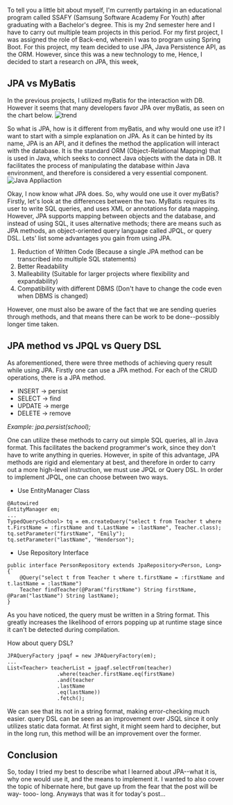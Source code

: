 ﻿---
categories: [ Study, JPA]
tags: [jpa] 
---

To tell you a little bit about myself, I'm currently partaking in an educational program called SSAFY (Samsung Software Academy For Youth) after graduating with a Bachelor's degree. This is my 2nd semester here and I have to carry out multiple team projects in this period. For my first project, I was assigned the role of Back-end, wherein I was to program using Spring Boot.
For this project, my team decided to use JPA, Java Persistence API,  as the ORM. However, since this was a new technology to me, Hence, I decided to start a research on JPA, this week, 

## JPA vs MyBatis
In the previous projects, I utilized myBatis for the interaction with DB. However it seems that many developers favor JPA over myBatis, as seen on the chart below.
![trend](https://github.com/govltjsdnd24/govltjsdnd24.github.io/assets/38126462/5b57aebb-13fe-4c82-9817-e2db2c764398)

So what is JPA, how is it different from myBatis, and why would one use it? I want to start with a simple explanation on JPA. As it can be hinted by its name, JPA is an API, and it defines the method the application will interact with the database. It is the standard ORM (Object-Relational Mapping) that is used in Java, which seeks to connect Java objects with the data in DB. It facilitates the process of manipulating the database within Java environment, and therefore is  considered a very essential component. 
![Java Appliaction](https://github.com/govltjsdnd24/govltjsdnd24.github.io/assets/38126462/44d0290a-9fd3-425e-8485-19b893e27ac4)


Okay, I now know what JPA does. So, why would one use it over myBatis? Firstly, let's look at the differences between the two. MyBatis requires its user to write SQL queries, and uses XML or annotations for data mapping. However, JPA supports mapping between objects and the database, and instead of using SQL, it uses alternative methods; there are means such as JPA methods, an object-oriented query language called JPQL, or query DSL.
Lets' list some advantages you gain from using JPA.
 1. Reduction of Written Code (Because a single JPA method can be transcribed into multiple SQL statements)
 2. Better Readability
 3. Malleability (Suitable for larger projects where flexibility and expandability)
 4. Compatibility with different DBMS (Don't have to change the code even when DBMS is changed)
 
 However, one must also be aware of the fact that we are sending queries through methods, and that means there can be work to be done--possibly longer time taken.

## JPA method vs JPQL vs Query DSL
As aforementioned, there were three methods of achieving query result while using JPA. Firstly one can use a JPA method. For each of the CRUD operations, there is a JPA method.

 - INSERT -> persist
 - SELECT -> find
 - UPDATE -> merge
 - DELETE -> remove
 
 *Example: jpa.persist(school);*
 
One can utilize these methods to carry out simple SQL queries, all in Java format. This facilitates the backend programmer's work, since they don't have to write anything in queries. However, in spite of this advantage, JPA methods are rigid and elementary at best, and therefore in order to carry out a more high-level instruction, we must use JPQL or Query DSL.
In order to implement JPQL, one can choose between two ways.
 - Use EntityManager Class

```
@Autowired
EntityManager em;
...
TypedQuery<School> tq = em.createQuery("select t from Teacher t where t.FirstName = :firstName and t.LastName = :lastName", Teacher.class);
tq.setParameter("firstName", "Emily");
tq.setParameter("lastName", "Henderson");
```


 - Use Repository Interface
```
public interface PersonRepository extends JpaRepository<Person, Long>{`
	@Query("select t from Teacher t where t.firstName = :firstName and t.lastName = :lastName")
	Teacher findTeacher(@Param("firstName") String firstName, @Param("lastName") String lastName);
}
```

As you have noticed, the query must be written in a String format. This greatly increases the likelihood of errors popping up at runtime stage since it can't be detected during compilation.

How about query DSL? 
```
JPAQueryFactory jpaqf = new JPAQueryFactory(em);
...
List<Teacher> teacherList = jpaqf.selectFrom(teacher)
				.where(teacher.firstName.eq(firstName)
				.and(teacher
				.lastName
				.eq(lastName))
				.fetch();
```

We can see that its not in a string format, making error-checking much easier. 
query DSL can be seen as an improvement over JSQL since it only utilizes static data format. At first sight, it might seem hard to decipher, but in the long run, this method will be an improvement over the former.
 
## Conclusion
  So, today I tried my best to describe what I learned about JPA--what it is, why one would use it, and the means to implement it.  I wanted to also cover the topic of hibernate here, but gave up from the fear  that the post will be way- tooo- long.
 Anyways that was it for today's post...



